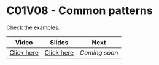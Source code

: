 # C01V08 - Common patterns

Check the [examples](./examples.py).

| Video                                      | Slides                                                                                                             | Next          |
|--------------------------------------------|--------------------------------------------------------------------------------------------------------------------|---------------|
| [Click here](https://youtu.be/g3_weEKkdh8) | [Click here](https://docs.google.com/presentation/d/1mZm6uwqVdaMldnKtveOownR1w_JnUKq3jsy86MJISdo/edit?usp=sharing) | *Coming soon* |

